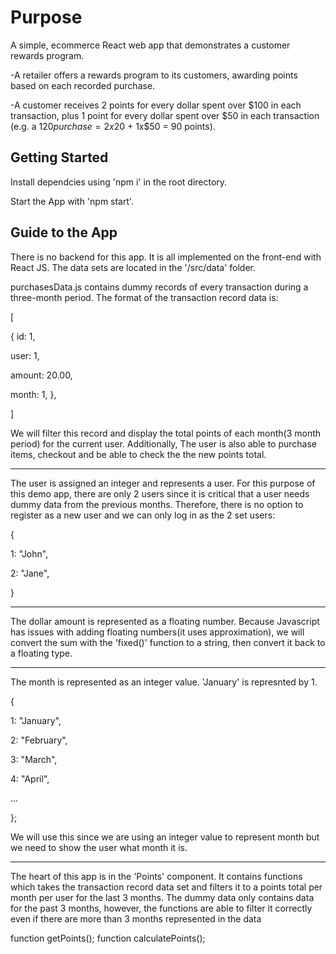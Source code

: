 # Purpose

A simple, ecommerce React web app that demonstrates a customer rewards program.

-A retailer offers a rewards program to its customers, awarding points based on each recorded purchase.

-A customer receives 2 points for every dollar spent over $100 in each transaction, plus 1 point for every dollar spent over $50 in each transaction
(e.g. a $120 purchase = 2x$20 + 1x$50 = 90 points).

## Getting Started

Install dependcies using 'npm i' in the root directory.

Start the App with 'npm start'.

## Guide to the App

There is no backend for this app. It is all implemented on the front-end with React JS.
The data sets are located in the '/src/data' folder.

purchasesData.js contains dummy records of every transaction during a three-month period.
The format of the transaction record data is:

[

{
id: 1,

user: 1,

amount: 20.00,

month: 1,
},

]

We will filter this record and display the total points of each month(3 month period) for the current user.
Additionally, The user is also able to purchase items, checkout and be able to check the the new points total.

--------------------------------------------------------------------------------------------------------------------------------------


The user is assigned an integer and represents a user. For this purpose of this demo app, there are only 2 users since it is critical that a user needs dummy data from the previous months. Therefore, there is no option to register as a new user and we can only log in as the 2 set users:

{

1: "John",

2: "Jane",

}

--------------------------------------------------------------------------------------------------------------------------------------


The dollar amount is represented as a floating number. Because Javascript has issues with adding floating numbers(it uses approximation),
we will convert the sum with the 'fixed()' function to a string, then convert it back to a floating type.


--------------------------------------------------------------------------------------------------------------------------------------


The month is represented as an integer value. 'January' is represnted by 1.

{

1: "January",

2: "February",

3: "March",

4: "April",

...

};


We will use this since we are using an integer value to represent month but we need to show the user what month it is.

--------------------------------------------------------------------------------------------------------------------------------------

The heart of this app is in the 'Points' component.
It contains functions which takes the transaction record data set and filters it to a points total per month per user for the last 3 months.
The dummy data only contains data for the past 3 months, however, the functions are able to filter it correctly even if there are more than 3 months represented in the data

function getPoints();
function calculatePoints();
